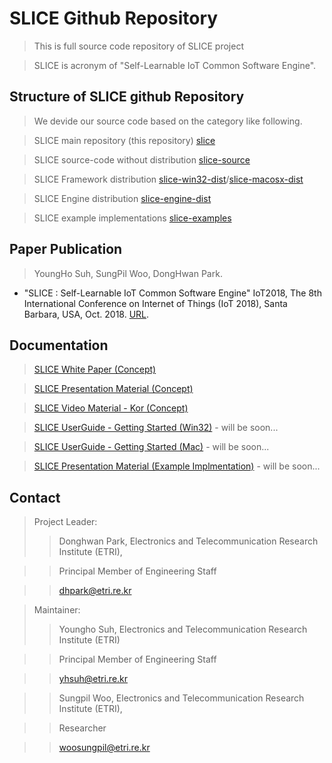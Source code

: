 # SLICE Github Repository #
> This is full source code repository of SLICE project

> SLICE is acronym of "Self-Learnable IoT Common Software Engine".

## Structure of SLICE github Repository ##
> We devide our source code based on the category like following.

> SLICE main repository (this repository) [slice](https://github.com/slice-project/slice)

> SLICE source-code without distribution [slice-source](https://github.com/slice-project/slice-source)

> SLICE Framework distribution [slice-win32-dist](https://github.com/slice-project/slice-win32-dist)/[slice-macosx-dist](https://github.com/slice-project/slice-macosx-dist) 

> SLICE Engine distribution [slice-engine-dist](https://github.com/slice-project/slice-macosx-dist)

> SLICE example implementations [slice-examples](https://github.com/slice-project/slice-examples)

## Paper Publication ##
> YoungHo Suh, SungPil Woo, DongHwan Park. 
- "SLICE : Self-Learnable IoT Common Software Engine" IoT2018, The 8th International Conference on Internet of Things (IoT 2018), Santa Barbara, USA, Oct. 2018. [URL](https://dl.acm.org/citation.cfm?doid=3277593.3277603).

## Documentation ##
> [SLICE White Paper (Concept)](https://github.com/slice-project/slice-win32-dist)

> [SLICE Presentation Material (Concept)](https://github.com/slice-project/slice-win32-dist)

> [SLICE Video Material - Kor (Concept)](https://github.com/slice-project/slice-win32-dist)

> [SLICE UserGuide - Getting Started (Win32)](https://github.com/slice-project/slice-win32-dist) - will be soon...

> [SLICE UserGuide - Getting Started (Mac)](https://github.com/slice-project/slice-win32-dist) - will be soon...

> [SLICE Presentation Material (Example Implmentation)](https://github.com/slice-project/slice-win32-dist) - will be soon...

## Contact ##

> Project Leader:
>> Donghwan Park,  Electronics and Telecommunication Research Institute (ETRI),  

>> Principal Member of Engineering Staff

>> dhpark@etri.re.kr

> Maintainer:
>> Youngho Suh, Electronics and Telecommunication Research Institute (ETRI)

>> Principal Member of Engineering Staff 

>> yhsuh@etri.re.kr

>> Sungpil Woo, Electronics and Telecommunication Research Institute (ETRI), 

>> Researcher

>> woosungpil@etri.re.kr
